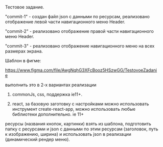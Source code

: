 Тестовое задание.

"commit-1" - создан файл json с данными по ресурсам, реализовано отображение левой части навигационного меню Header.

"commit-2" - реализовано отображение правой части навигационного меню Header.

"commit-3" - реализовано отображение навигационного меню на всех размерах экрана.


Шаблон в фигме:

https://www.figma.com/file/AwgNqhG3XFcBooz5HSzwGG/TestovoeZadanie

выполнить это в 2-х вариантах реализации

1) commonJs, css, поддержка ie11+.

2) react, за базовую заготовку c настройками можно использовать инструмент create-react-app, можно использовать любые библиотеки дополнительно. ie 11+
 
ресурсы (названия кнопок, картинки) взять из шаблона, подготовить папку с ресурсами и json с данными по этим ресурсам (заголовок, путь к изображению, ширина) и использовать json в реализации (динамический рендер меню).
